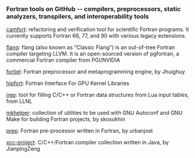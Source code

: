 ### Fortran tools on GitHub -- compilers, preprocessors, static analyzers, transpilers, and interoperability tools

[camfort](https://github.com/camfort/camfort): refactoring and verification tool for scientific Fortran programs. It currently supports Fortran 66, 77, and 90 with various legacy extensions.

[flang](https://github.com/flang-compiler/flang): flang (also known as "Classic Flang") is an out-of-tree Fortran compiler targeting LLVM. It is an open-sourced version of pgfortran, a commercial Fortran compiler from PGI/NVIDIA

[fortiel](https://github.com/Jhuighuy/fortiel): Fortran preprocessor and metaprogramming engine, by Jhuighuy

[hipfort](https://github.com/ROCmSoftwarePlatform/hipfort): Fortran Interface For GPU Kernel Libraries

[irep](https://github.com/LLNL/irep): tool for filling C/C++ or Fortran data structures from Lua input tables, from LLNL

[mkhelper](https://github.com/skosukhin/mkhelper): collection of utilities to be used with GNU Autoconf and GNU Make for building Fortran projects, by skosukhin

[prep](https://github.com/urbanjost/prep): Fortran pre-processor written in Fortran, by urbanjost

[xcc-project](https://github.com/JianpingZeng/xcc-project): C/C++/Fortran compiler collection written in Java, by JianpingZeng

